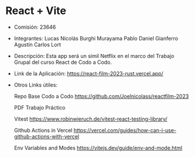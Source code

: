 # React + Vite

* Comisión:  23646

* Integrantes:
Lucas Nicolás Burghi Murayama
Pablo Daniel Gianferro
Agustín Carlos Lort

* Descripción: Esta app será un símil Netflix en el marco del Trabajo Grupal del curso React de Codo a Codo.

* Link de la Aplicación:
https://react-film-2023-rust.vercel.app/ 

* Otros Links útiles:

    Repo Base Codo a Codo
    https://github.com/Joelnicolass/reactfilm-2023

    PDF Trabajo Práctico

    Vitest
    https://www.robinwieruch.de/vitest-react-testing-library/ 

    Github Actions in Vercel
    https://vercel.com/guides/how-can-i-use-github-actions-with-vercel

    Env Variables and Modes
    https://vitejs.dev/guide/env-and-mode.html

